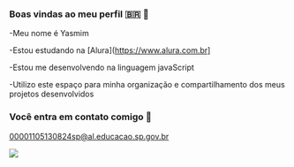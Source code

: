 ### Boas vindas ao meu perfil 🇧🇷 💟

-Meu nome é Yasmim

-Estou estudando na [Alura](https://www.alura.com.br]

-Estou me desenvolvendo na linguagem javaScript

-Utilizo este espaço para minha organização e compartilhamento dos meus projetos desenvolvidos 

### Você entra em contato comigo 📧

00001105130824sp@al.educacao.sp.gov.br

![](https://media1.tenor.com/m/7FYpoXfpAIUAAAAd/snowball-bunny.gif)
